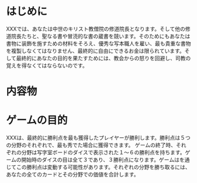 # はじめに
XXXでは、あなたは中世のキリスト教僧院の修道院長となります。そして他の修道院長たちと、聖なる書や冒涜的な書の蔵書を競います。そのためにもあなたは書物に装飾を施すための材料をそろえ、優秀な写本職人を雇い、最も貴重な書物を複製しなくてはなりません、最終的に自由にできるお金は限られています。そして最終的にあなたの目的を果たすためには、教会からの怒りを回避し、司教の覚えを得なくてはならないのです。


# 内容物

# ゲームの目的
XXXは、最終的に勝利点を最も獲得したプレイヤーが勝利します。勝利点は５つの分野のそれぞれで、最も秀でた場合に獲得できます。
ゲームの終了時、それぞれの分野は写字室ボードのダイスで表示された１〜６の勝利点を持ちます。ゲームの開始時のダイスの目は全て３であり、３勝利点になります。ゲームはを通じてこの勝利点は変動する可能性があります。それぞれの分野を勝ち取るには、あなたの全てのカードとその分野での価値を合計します。
